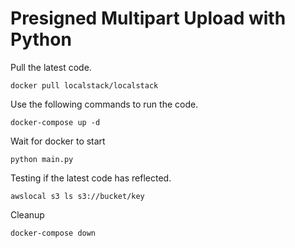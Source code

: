 # Presigned Multipart Upload with Python

Pull the latest code.
```
docker pull localstack/localstack
```

Use the following commands to run the code.

```
docker-compose up -d
```

Wait for docker to start

```
python main.py
```

Testing if the latest code has reflected.
```
awslocal s3 ls s3://bucket/key
```

Cleanup
```
docker-compose down
```